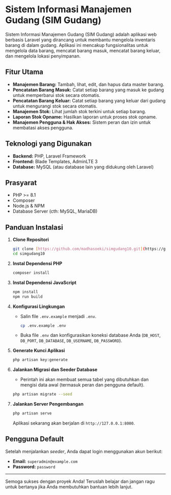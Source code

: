 # Sistem Informasi Manajemen Gudang (SIM Gudang)

Sistem Informasi Manajemen Gudang (SIM Gudang) adalah aplikasi web berbasis Laravel yang dirancang untuk membantu mengelola inventaris barang di dalam gudang. Aplikasi ini mencakup fungsionalitas untuk mengelola data barang, mencatat barang masuk, mencatat barang keluar, dan mengelola lokasi penyimpanan.

## Fitur Utama

-   **Manajemen Barang:** Tambah, lihat, edit, dan hapus data master barang.
-   **Pencatatan Barang Masuk:** Catat setiap barang yang masuk ke gudang untuk memperbarui stok secara otomatis.
-   **Pencatatan Barang Keluar:** Catat setiap barang yang keluar dari gudang untuk mengurangi stok secara otomatis.
-   **Manajemen Stok:** Lihat jumlah stok terkini untuk setiap barang.
-   **Laporan Stok Opname:** Hasilkan laporan untuk proses stok opname.
-   **Manajemen Pengguna & Hak Akses:** Sistem peran dan izin untuk membatasi akses pengguna.

## Teknologi yang Digunakan

-   **Backend:** PHP, Laravel Framework
-   **Frontend:** Blade Templates, AdminLTE 3
-   **Database:** MySQL (atau database lain yang didukung oleh Laravel)

## Prasyarat

-   PHP >= 8.1
-   Composer
-   Node.js & NPM
-   Database Server (cth: MySQL, MariaDB)

## Panduan Instalasi

1.  **Clone Repositori**
    ```bash
    git clone [https://github.com/madhasoeki/simgudang10.git](https://github.com/madhasoeki/simgudang10.git)
    cd simgudang10
    ```

2.  **Instal Dependensi PHP**
    ```bash
    composer install
    ```

3.  **Instal Dependensi JavaScript**
    ```bash
    npm install
    npm run build
    ```

4.  **Konfigurasi Lingkungan**
    * Salin file `.env.example` menjadi `.env`.
        ```bash
        cp .env.example .env
        ```
    * Buka file `.env` dan konfigurasikan koneksi database Anda (`DB_HOST`, `DB_PORT`, `DB_DATABASE`, `DB_USERNAME`, `DB_PASSWORD`).

5.  **Generate Kunci Aplikasi**
    ```bash
    php artisan key:generate
    ```

6.  **Jalankan Migrasi dan Seeder Database**
    * Perintah ini akan membuat semua tabel yang dibutuhkan dan mengisi data awal (termasuk peran dan pengguna default).
    ```bash
    php artisan migrate --seed
    ```

7.  **Jalankan Server Pengembangan**
    ```bash
    php artisan serve
    ```

    Aplikasi sekarang akan berjalan di `http://127.0.0.1:8000`.

## Pengguna Default

Setelah menjalankan *seeder*, Anda dapat login menggunakan akun berikut:

-   **Email:** `superadmin@example.com`
-   **Password:** `password`

---

Semoga sukses dengan proyek Anda! Teruslah belajar dan jangan ragu untuk bertanya jika Anda membutuhkan bantuan lebih lanjut.